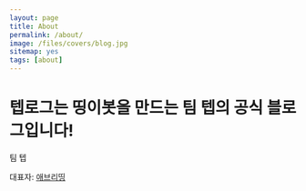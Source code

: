 ```yaml
---
layout: page
title: About
permalink: /about/
image: /files/covers/blog.jpg
sitemap: yes
tags: [about]
---
```

# 텝로그는 띵이봇을 만드는 팀 텝의 공식 블로그입니다!
팀 텝

대표자: [애브리띵](https://teb.kro.kr/members/#every)
